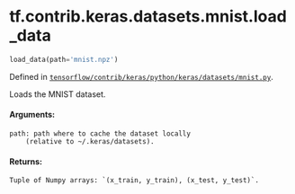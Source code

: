 <div itemscope itemtype="http://developers.google.com/ReferenceObject">
<meta itemprop="name" content="tf.contrib.keras.datasets.mnist.load_data" />
</div>

# tf.contrib.keras.datasets.mnist.load_data

``` python
load_data(path='mnist.npz')
```



Defined in [`tensorflow/contrib/keras/python/keras/datasets/mnist.py`](https://www.tensorflow.org/code/tensorflow/contrib/keras/python/keras/datasets/mnist.py).

Loads the MNIST dataset.

#### Arguments:

    path: path where to cache the dataset locally
        (relative to ~/.keras/datasets).


#### Returns:

    Tuple of Numpy arrays: `(x_train, y_train), (x_test, y_test)`.